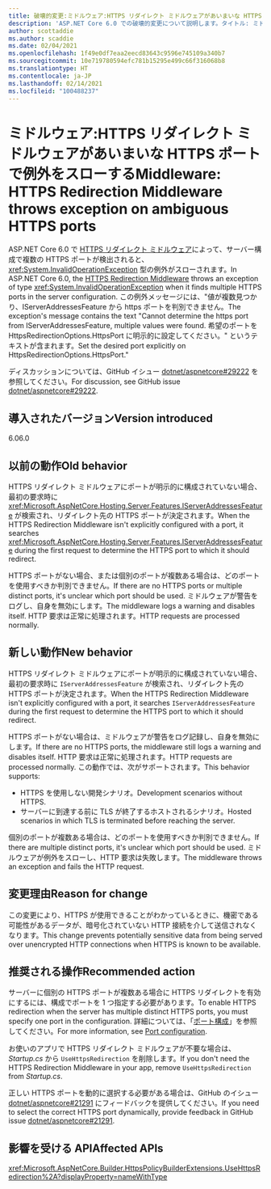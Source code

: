 ```yaml
---
title: 破壊的変更:ミドルウェア:HTTPS リダイレクト ミドルウェアがあいまいな HTTPS ポートで例外をスローする
description: 'ASP.NET Core 6.0 での破壊的変更について説明します。タイトル: ミドルウェア:HTTPS リダイレクト ミドルウェアがあいまいな HTTPS ポートで例外をスローする'
author: scottaddie
ms.author: scaddie
ms.date: 02/04/2021
ms.openlocfilehash: 1f49e0df7eaa2eecd83643c9596e745109a340b7
ms.sourcegitcommit: 10e719780594efc781b15295e499c66f316068b8
ms.translationtype: HT
ms.contentlocale: ja-JP
ms.lasthandoff: 02/14/2021
ms.locfileid: "100488237"
---
```

# <a name="middleware-https-redirection-middleware-throws-exception-on-ambiguous-https-ports"></a><span data-ttu-id="37392-103">ミドルウェア:HTTPS リダイレクト ミドルウェアがあいまいな HTTPS ポートで例外をスローする</span><span class="sxs-lookup"><span data-stu-id="37392-103">Middleware: HTTPS Redirection Middleware throws exception on ambiguous HTTPS ports</span></span>

<span data-ttu-id="37392-104">ASP.NET Core 6.0 で [HTTPS リダイレクト ミドルウェア](xref:Microsoft.AspNetCore.Builder.HttpsPolicyBuilderExtensions.UseHttpsRedirection%2A)によって、サーバー構成で複数の HTTPS ポートが検出されると、<xref:System.InvalidOperationException> 型の例外がスローされます。</span><span class="sxs-lookup"><span data-stu-id="37392-104">In ASP.NET Core 6.0, the [HTTPS Redirection Middleware](xref:Microsoft.AspNetCore.Builder.HttpsPolicyBuilderExtensions.UseHttpsRedirection%2A) throws an exception of type <xref:System.InvalidOperationException> when it finds multiple HTTPS ports in the server configuration.</span></span> <span data-ttu-id="37392-105">この例外メッセージには、"値が複数見つかり、IServerAddressesFeature から https ポートを判別できません。</span><span class="sxs-lookup"><span data-stu-id="37392-105">The exception's message contains the text "Cannot determine the https port from IServerAddressesFeature, multiple values were found.</span></span> <span data-ttu-id="37392-106">希望のポートを HttpsRedirectionOptions.HttpsPort に明示的に設定してください。" というテキストが含まれます。</span><span class="sxs-lookup"><span data-stu-id="37392-106">Set the desired port explicitly on HttpsRedirectionOptions.HttpsPort."</span></span>

<span data-ttu-id="37392-107">ディスカッションについては、GitHub イシュー [dotnet/aspnetcore#29222](https://github.com/dotnet/aspnetcore/issues/29222) を参照してください。</span><span class="sxs-lookup"><span data-stu-id="37392-107">For discussion, see GitHub issue [dotnet/aspnetcore#29222](https://github.com/dotnet/aspnetcore/issues/29222).</span></span>

## <a name="version-introduced"></a><span data-ttu-id="37392-108">導入されたバージョン</span><span class="sxs-lookup"><span data-stu-id="37392-108">Version introduced</span></span>

<span data-ttu-id="37392-109">6.0</span><span class="sxs-lookup"><span data-stu-id="37392-109">6.0</span></span>

## <a name="old-behavior"></a><span data-ttu-id="37392-110">以前の動作</span><span class="sxs-lookup"><span data-stu-id="37392-110">Old behavior</span></span>

<span data-ttu-id="37392-111">HTTPS リダイレクト ミドルウェアにポートが明示的に構成されていない場合、最初の要求時に <xref:Microsoft.AspNetCore.Hosting.Server.Features.IServerAddressesFeature> が検索され、リダイレクト先の HTTPS ポートが決定されます。</span><span class="sxs-lookup"><span data-stu-id="37392-111">When the HTTPS Redirection Middleware isn't explicitly configured with a port, it searches <xref:Microsoft.AspNetCore.Hosting.Server.Features.IServerAddressesFeature> during the first request to determine the HTTPS port to which it should redirect.</span></span>

<span data-ttu-id="37392-112">HTTPS ポートがない場合、または個別のポートが複数ある場合は、どのポートを使用すべきか判別できません。</span><span class="sxs-lookup"><span data-stu-id="37392-112">If there are no HTTPS ports or multiple distinct ports, it's unclear which port should be used.</span></span> <span data-ttu-id="37392-113">ミドルウェアが警告をログし、自身を無効にします。</span><span class="sxs-lookup"><span data-stu-id="37392-113">The middleware logs a warning and disables itself.</span></span> <span data-ttu-id="37392-114">HTTP 要求は正常に処理されます。</span><span class="sxs-lookup"><span data-stu-id="37392-114">HTTP requests are processed normally.</span></span>

## <a name="new-behavior"></a><span data-ttu-id="37392-115">新しい動作</span><span class="sxs-lookup"><span data-stu-id="37392-115">New behavior</span></span>

<span data-ttu-id="37392-116">HTTPS リダイレクト ミドルウェアにポートが明示的に構成されていない場合、最初の要求時に `IServerAddressesFeature` が検索され、リダイレクト先の HTTPS ポートが決定されます。</span><span class="sxs-lookup"><span data-stu-id="37392-116">When the HTTPS Redirection Middleware isn't explicitly configured with a port, it searches `IServerAddressesFeature` during the first request to determine the HTTPS port to which it should redirect.</span></span>

<span data-ttu-id="37392-117">HTTPS ポートがない場合は、ミドルウェアが警告をログ記録し、自身を無効にします。</span><span class="sxs-lookup"><span data-stu-id="37392-117">If there are no HTTPS ports, the middleware still logs a warning and disables itself.</span></span> <span data-ttu-id="37392-118">HTTP 要求は正常に処理されます。</span><span class="sxs-lookup"><span data-stu-id="37392-118">HTTP requests are processed normally.</span></span> <span data-ttu-id="37392-119">この動作では、次がサポートされます。</span><span class="sxs-lookup"><span data-stu-id="37392-119">This behavior supports:</span></span>

* <span data-ttu-id="37392-120">HTTPS を使用しない開発シナリオ。</span><span class="sxs-lookup"><span data-stu-id="37392-120">Development scenarios without HTTPS.</span></span>
* <span data-ttu-id="37392-121">サーバーに到達する前に TLS が終了するホストされるシナリオ。</span><span class="sxs-lookup"><span data-stu-id="37392-121">Hosted scenarios in which TLS is terminated before reaching the server.</span></span>

<span data-ttu-id="37392-122">個別のポートが複数ある場合は、どのポートを使用すべきか判別できません。</span><span class="sxs-lookup"><span data-stu-id="37392-122">If there are multiple distinct ports, it's unclear which port should be used.</span></span> <span data-ttu-id="37392-123">ミドルウェアが例外をスローし、HTTP 要求は失敗します。</span><span class="sxs-lookup"><span data-stu-id="37392-123">The middleware throws an exception and fails the HTTP request.</span></span>

## <a name="reason-for-change"></a><span data-ttu-id="37392-124">変更理由</span><span class="sxs-lookup"><span data-stu-id="37392-124">Reason for change</span></span>

<span data-ttu-id="37392-125">この変更により、HTTPS が使用できることがわかっているときに、機密である可能性があるデータが、暗号化されていない HTTP 接続を介して送信されなくなります。</span><span class="sxs-lookup"><span data-stu-id="37392-125">This change prevents potentially sensitive data from being served over unencrypted HTTP connections when HTTPS is known to be available.</span></span>

## <a name="recommended-action"></a><span data-ttu-id="37392-126">推奨される操作</span><span class="sxs-lookup"><span data-stu-id="37392-126">Recommended action</span></span>

<span data-ttu-id="37392-127">サーバーに個別の HTTPS ポートが複数ある場合に HTTPS リダイレクトを有効にするには、構成でポートを 1 つ指定する必要があります。</span><span class="sxs-lookup"><span data-stu-id="37392-127">To enable HTTPS redirection when the server has multiple distinct HTTPS ports, you must specify one port in the configuration.</span></span> <span data-ttu-id="37392-128">詳細については、「[ポート構成](/aspnet/core/security/enforcing-ssl?view=aspnetcore-5.0&preserve-view=true#port-configuration)」を参照してください。</span><span class="sxs-lookup"><span data-stu-id="37392-128">For more information, see [Port configuration](/aspnet/core/security/enforcing-ssl?view=aspnetcore-5.0&preserve-view=true#port-configuration).</span></span>

<span data-ttu-id="37392-129">お使いのアプリで HTTPS リダイレクト ミドルウェアが不要な場合は、*Startup.cs* から `UseHttpsRedirection` を削除します。</span><span class="sxs-lookup"><span data-stu-id="37392-129">If you don't need the HTTPS Redirection Middleware in your app, remove `UseHttpsRedirection` from *Startup.cs*.</span></span>

<span data-ttu-id="37392-130">正しい HTTPS ポートを動的に選択する必要がある場合は、GitHub のイシュー [dotnet/aspnetcore#21291](https://github.com/dotnet/aspnetcore/issues/21291) にフィードバックを提供してください。</span><span class="sxs-lookup"><span data-stu-id="37392-130">If you need to select the correct HTTPS port dynamically, provide feedback in GitHub issue [dotnet/aspnetcore#21291](https://github.com/dotnet/aspnetcore/issues/21291).</span></span>

## <a name="affected-apis"></a><span data-ttu-id="37392-131">影響を受ける API</span><span class="sxs-lookup"><span data-stu-id="37392-131">Affected APIs</span></span>

<xref:Microsoft.AspNetCore.Builder.HttpsPolicyBuilderExtensions.UseHttpsRedirection%2A?displayProperty=nameWithType>

<!--

## Category

ASP.NET Core

## Affected APIs

`Overload:Microsoft.AspNetCore.Builder.HttpsPolicyBuilderExtensions.UseHttpsRedirection`

-->
